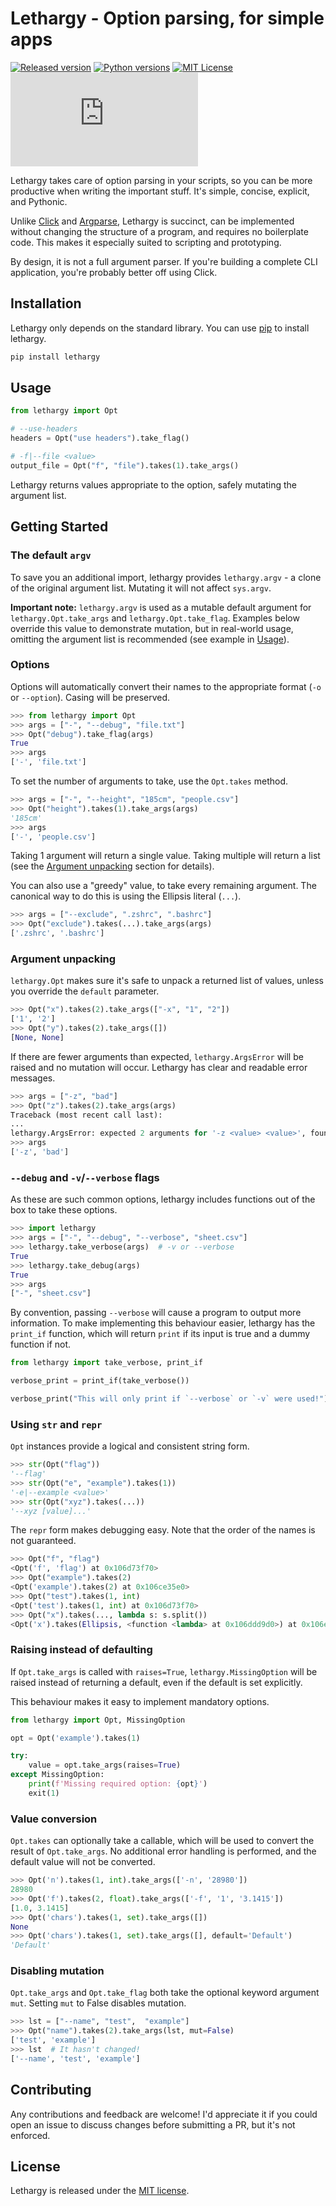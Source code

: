 # Lethargy - Option parsing, for simple apps

[![Released version](https://img.shields.io/pypi/v/lethargy?color=blue)](https://pypi.org/project/lethargy)
[![Python versions](https://img.shields.io/pypi/pyversions/lethargy)](https://python.org)
[![MIT License](https://img.shields.io/pypi/l/lethargy)](https://github.com/SeparateRecords/lethargy/blob/master/LICENSE)
[![Size](https://img.shields.io/github/size/separaterecords/lethargy/lethargy/lethargy.py)](https://github.com/SeparateRecords/lethargy/blob/master/lethargy.py)

Lethargy takes care of option parsing in your scripts, so you can be more productive when writing the important stuff. It's simple, concise, explicit, and Pythonic.

Unlike [Click](https://click.palletsprojects.com/en/7.x/) and [Argparse](https://docs.python.org/3/library/argparse.html), Lethargy is succinct, can be implemented without changing the structure of a program, and requires no boilerplate code. This makes it especially suited to scripting and prototyping.

By design, it is not a full argument parser. If you're building a complete CLI application, you're probably better off using Click.

<a name="installation"></a>

## Installation

Lethargy only depends on the standard library. You can use [pip](https://pip.pypa.io/en/stable/) to install lethargy.

```bash
pip install lethargy
```

<a name="usage"></a>

## Usage

```python
from lethargy import Opt

# --use-headers
headers = Opt("use headers").take_flag()

# -f|--file <value>
output_file = Opt("f", "file").takes(1).take_args()
```

Lethargy returns values appropriate to the option, safely mutating the argument list.

<a name="getting-started"></a>

## Getting Started

<a name="argv"></a>

### The default `argv`

To save you an additional import, lethargy provides `lethargy.argv` - a clone of the original argument list. Mutating it will not affect `sys.argv`.

**Important note:** `lethargy.argv` is used as a mutable default argument for `lethargy.Opt.take_args` and `lethargy.Opt.take_flag`. Examples below override this value to demonstrate mutation, but in real-world usage, omitting the argument list is recommended (see example in [Usage](#usage)).

<a name="options"></a>

### Options

Options will automatically convert their names to the appropriate format (`-o` or `--option`). Casing will be preserved.

```python
>>> from lethargy import Opt
>>> args = ["-", "--debug", "file.txt"]
>>> Opt("debug").take_flag(args)
True
>>> args
['-', 'file.txt']
```

To set the number of arguments to take, use the `Opt.takes` method.

```python
>>> args = ["-", "--height", "185cm", "people.csv"]
>>> Opt("height").takes(1).take_args(args)
'185cm'
>>> args
['-', 'people.csv']
```

Taking 1 argument will return a single value. Taking multiple will return a list (see the [Argument unpacking](#unpacking) section for details).

You can also use a "greedy" value, to take every remaining argument. The canonical way to do this is using the Ellipsis literal (`...`).

```python
>>> args = ["--exclude", ".zshrc", ".bashrc"]
>>> Opt("exclude").takes(...).take_args(args)
['.zshrc', '.bashrc']
```

<a name="unpacking"></a>

### Argument unpacking

`lethargy.Opt` makes sure it's safe to unpack a returned list of values, unless you override the `default` parameter.

```python
>>> Opt("x").takes(2).take_args(["-x", "1", "2"])
['1', '2']
>>> Opt("y").takes(2).take_args([])
[None, None]
```

If there are fewer arguments than expected, `lethargy.ArgsError` will be raised and no mutation will occur. Lethargy has clear and readable error messages.

```python
>>> args = ["-z", "bad"]
>>> Opt("z").takes(2).take_args(args)
Traceback (most recent call last):
...
lethargy.ArgsError: expected 2 arguments for '-z <value> <value>', found 1 ('bad')
>>> args
['-z', 'bad']
```

<a name="debug-and-verbose"></a>

### `--debug` and `-v`/`--verbose` flags

As these are such common options, lethargy includes functions out of the box to take these options.

```python
>>> import lethargy
>>> args = ["-", "--debug", "--verbose", "sheet.csv"]
>>> lethargy.take_verbose(args)  # -v or --verbose
True
>>> lethargy.take_debug(args)
True
>>> args
["-", "sheet.csv"]
```

By convention, passing `--verbose` will cause a program to output more information. To make implementing this behaviour easier, lethargy has the `print_if` function, which will return `print` if its input is true and a dummy function if not.

```python
from lethargy import take_verbose, print_if

verbose_print = print_if(take_verbose())

verbose_print("This will only print if `--verbose` or `-v` were used!")
```

<a name="str-and-repr"></a>

### Using `str` and `repr`

`Opt` instances provide a logical and consistent string form.

```python
>>> str(Opt("flag"))
'--flag'
>>> str(Opt("e", "example").takes(1))
'-e|--example <value>'
>>> str(Opt("xyz").takes(...))
'--xyz [value]...'
```

The `repr` form makes debugging easy. Note that the order of the names is not guaranteed.

```python
>>> Opt("f", "flag")
<Opt('f', 'flag') at 0x106d73f70>
>>> Opt("example").takes(2)
<Opt('example').takes(2) at 0x106ce35e0>
>>> Opt("test").takes(1, int)
<Opt('test').takes(1, int) at 0x106d73f70>
>>> Opt("x").takes(..., lambda s: s.split())
<Opt('x').takes(Ellipsis, <function <lambda> at 0x106ddd9d0>) at 0x106ec0a30>
```

<a name="raising"></a>

### Raising instead of defaulting

If `Opt.take_args` is called with `raises=True`, `lethargy.MissingOption` will be raised instead of returning a default, even if the default is set explicitly.

This behaviour makes it easy to implement mandatory options.

```python
from lethargy import Opt, MissingOption

opt = Opt('example').takes(1)

try:
    value = opt.take_args(raises=True)
except MissingOption:
    print(f'Missing required option: {opt}')
    exit(1)
```

<a name="conversion"></a>

### Value conversion

`Opt.takes` can optionally take a callable, which will be used to convert the result of `Opt.take_args`. No additional error handling is performed, and the default value will not be converted.

```python
>>> Opt('n').takes(1, int).take_args(['-n', '28980'])
28980
>>> Opt('f').takes(2, float).take_args(['-f', '1', '3.1415'])
[1.0, 3.1415]
>>> Opt('chars').takes(1, set).take_args([])
None
>>> Opt('chars').takes(1, set).take_args([], default='Default')
'Default'
```

<a name="mutation"></a>

### Disabling mutation

`Opt.take_args` and `Opt.take_flag` both take the optional keyword argument `mut`. Setting `mut` to False disables mutation.

```python
>>> lst = ["--name", "test",  "example"]
>>> Opt("name").takes(2).take_args(lst, mut=False)
['test', 'example']
>>> lst  # It hasn't changed!
['--name', 'test', 'example']
```

<a name="contributing"></a>

## Contributing

Any contributions and feedback are welcome! I'd appreciate it if you could open an issue to discuss changes before submitting a PR, but it's not enforced.

<a name="license"></a>

## License

Lethargy is released under the [MIT license](https://github.com/SeparateRecords/lethargy/blob/master/LICENSE).
